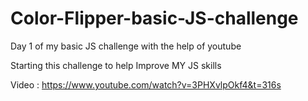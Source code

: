 # Color-Flipper-basic-JS-challenge
Day 1 of my basic JS challenge with the help of youtube
<p>Starting this challenge to help Improve MY JS skills </p>



Video : https://www.youtube.com/watch?v=3PHXvlpOkf4&t=316s
